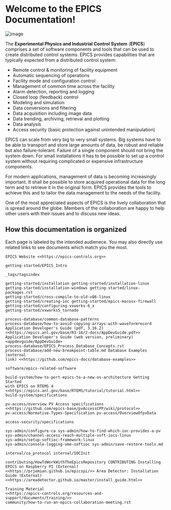 Welcome to the EPICS Documentation!
===================================

![image](./images/EPICS_black_blue_logo_rgb_small_v03.jpg)

The **Experimental Physics and Industrial Control System** (**EPICS**)
comprises a set of software components and tools that can be used to
create distributed control systems. EPICS provides capabilities that are
typically expected from a distributed control system:

-   Remote control & monitoring of facility equipment
-   Automatic sequencing of operations
-   Facility mode and configuration control
-   Management of common time across the facility
-   Alarm detection, reporting and logging
-   Closed loop (feedback) control
-   Modeling and simulation
-   Data conversions and filtering
-   Data acquisition including image data
-   Data trending, archiving, retrieval and plotting
-   Data analysis
-   Access security (basic protection against unintended manipulation)

EPICS can scale from very big to very small systems. Big systems have to
be able to transport and store large amounts of data, be robust and
reliable but also failure-tolerant. Failure of a single component should
not bring the system down. For small installations it has to be possible
to set up a control system without requiring complicated or expensive
infrastructure components.

For modern applications, management of data is becoming increasingly
important. It shall be possible to store acquired operational data for
the long term and to retrieve it in the original form. EPICS provides
the tools to achieve this and to tailor the data management to the needs
of the facility.

One of the most appreciated aspects of EPICS is the lively collaboration
that is spread around the globe. Members of the collaboration are happy
to help other users with their issues and to discuss new ideas.

How this documentation is organized
-----------------------------------

Each page is labeled by the intended audienece. You may also directly
use related links to see documents which match you the most.

``` {toctree}
EPICS Website <<https://epics-controls.org>>
```

``` {toctree}
getting-started/EPICS_Intro
```

``` {toctree}
_tags/tagsindex
```

``` {toctree}
getting-started/installation getting-started/installation-linux
getting-started/installation-windows getting-started/linux-packages.rst
getting-started/cross-compile-to-old-x86-linux
getting-started/creating-ioc getting-started/epics-macosx-firewall
getting-started/configuring-vxworks-6_x
getting-started/vxworks5_tornado
```

``` {toctree}
process-database/common-database-patterns
process-database/how-to-avoid-copying-arrays-with-waveformrecord
Application Developer's Guide (pdf, 3.16.2)
<<https://epics.anl.gov/base/R3-16/2-docs/AppDevGuide.pdf>>
Application Developer's Guide (web version, preliminary)
<appdevguide/AppDevGuide>
process-database/EPICS_Process_Database_Concepts.rst
process-database/add-new-breakpoint-table.md Database Examples (external
link) <<https://github.com/epics-docs/database-examples>>
```

``` {toctree}
software/epics-related-software
```

``` {toctree}
build-system/how-to-port-epics-to-a-new-os-architecture Getting Started
with EPICS on RTEMS 4
<<https://epics.anl.gov/base/RTEMS/tutorial/tutorial.html>>
build-system/specifications
```

``` {toctree}
pv-access/overview PV Access specifications
<<https://github.com/epics-base/pvAccessCPP/wiki/protocol>>
pv-access/Normative-Types-Specification pv-access/OverviewOfpvData
```

``` {toctree}
access-security/specifications
```

``` {toctree}
sys-admin/configure-ca sys-admin/how-to-find-which-ioc-provides-a-pv
sys-admin/channel-access-reach-multiple-soft-iocs-linux
sys-admin/setup-softioc-framework-linux
sys-admin/console-logging-vme-softioc sys-admin/save-restore-tools.md
```

``` {toctree}
internal/ca_protocol internal/IOCInit
```

``` {toctree}
contributing/HowToWorkWithTheEpicsRepository CONTRIBUTING Installing
EPICS on Raspberry PI (External)
<<https://prjemian.github.io/epicspi/>> Area Detector: Installation
Guide (External)
<<https://areadetector.github.io/master/install_guide.html>>
```

``` {toctree}
Training Material
<<https://epics-controls.org/resources-and-support/documents/training/>>
community/how-to-run-an-epics-collaboration-meeting.rst
```
